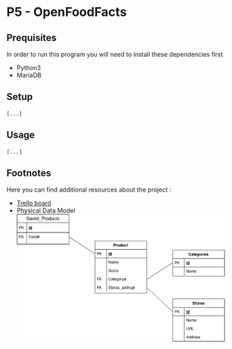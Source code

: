 # P5 - OpenFoodFacts

## Prequisites

In order to run this program you will need to install these dependencies first
- Python3
- MariaDB

## Setup

```
[...]
```

## Usage

```
[...]
```

## Footnotes

Here you can find additional resources about the project :
- [Trello board](https://trello.com/b/zqCgqNxZ/p5-openfoodfacts)
- Physical Data Model 
![Physical Data Model](https://raw.githubusercontent.com/tombaughregio/p5-OpenFoodFacts/master/diagrams/SGBR_model.png)

